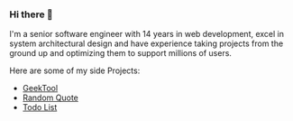 ### Hi there 👋

<!-- ### About me -->
I'm a senior software engineer with 14 years in web development, excel in system architectural design and have experience taking projects from the ground up and optimizing them to support millions of users.

Here are some of my side Projects:
* [GeekTool](https://geektool.org)
* [Random Quote](https://random-quote.gaomingyang.cn)
* [Todo List](https://todo.gaomingyang.cn)

<!--
这里比个人网站更适合作为技术方面的个人主页，利用github的影响权威性，精心设计这个页面。
-->

<!--
**gaomingyang/gaomingyang** is a ✨ _special_ ✨ repository because its `README.md` (this file) appears on your GitHub profile.

Here are some ideas to get you started:

- 🔭 I’m currently working on ...
- 🌱 I’m currently learning ...
- 👯 I’m looking to collaborate on ...
- 🤔 I’m looking for help with ...
- 💬 Ask me about ...
- 📫 How to reach me: ...
- 😄 Pronouns: ...
- ⚡ Fun fact: ...
-->


<!--
10+ years of experience developing backend systems with Golang and PHP.
### Personal Side Projects
- [My Blog](https://blog.gaomingyang.cn)
- 万能识图-微信小程序

 My Resume email me for access code 
 -->

<!-- 调研这个是否可以折叠，还可以放一些没有开源的个人作品上来。 

### My Toy Projects

| Project Online URL | Code Repository | Description | Technologies Used |
|----------|----------|----------|----------|
| [Todo List](https://todo.gaomingyang.cn)  | [todo-list-react](https://github.com/gaomingyang/todo-list-react) | A Todo List application  | React, JSX, CSS   |
| [Random Quote](https://random-quote.gaomingyang.cn)  | [random-quote](https://github.com/gaomingyang/random-quote) | Show a random quote that could be share to Twitter | React, SASS, Font Awesome |
| [Markdown Previewer](https://markdown.gaomingyang.cn)  | [markdown-previewer](https://github.com/gaomingyang/markdown-previewer) | A web markdown previewer  | React, Marked   |
| [Drum Machine](https://drum-machine.gaomingyang.cn)  | [drum-machine](https://github.com/gaomingyang/drum-machine) | A Drum Machine  | React   |
| [Calculator](https://calculator.gaomingyang.cn)  | [calculator-react](https://github.com/gaomingyang/calculator-react) | A web Caculator  | React, Google Fonts   |
| [Pomodoro Timer](https://pomodoro-timer.gaomingyang.cn)  | [pomodoro-timer](https://github.com/gaomingyang/pomodoro-timer) | A Pomodoro Timer  | React  |
| [URL Shortener](https://urlshortener.gaomingyangcn.repl.co)  | [urlshortener](https://github.com/gaomingyang/fcc-backend/tree/main/urlshortener-microservice) | A microservice to shorten url  | express.js, MongoDB, mongoose, dotenv, cors, body-parser  |
| [Exercise Tracker](https://exercisetracker.gaomingyangcn.repl.co)  | [exercisetracker](https://github.com/gaomingyang/fcc-backend/tree/main/exercisetracker) | A tool to help tracking exercise logs  | express.js, MongoDB, mongoose, dotenv, cors, body-parser  |
| [Top Movies](http://top-movies.gaomingyang.cn)  | [top-movies](https://github.com/gaomingyang/top-movies) | A webpage that displays recommended top movies  | HTML5, CSS, JavaScript, Tailwind CSS  |

-->
